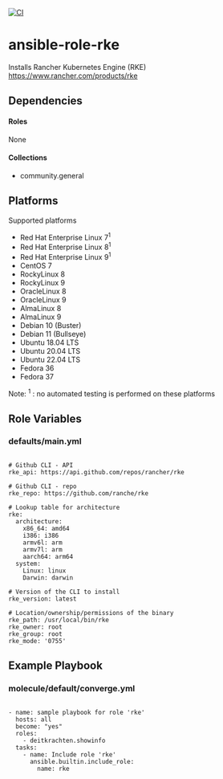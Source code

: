 [![CI](https://github.com/de-it-krachten/ansible-role-rke/workflows/CI/badge.svg?event=push)](https://github.com/de-it-krachten/ansible-role-rke/actions?query=workflow%3ACI)


# ansible-role-rke

Installs Rancher Kubernetes Engine (RKE)<br>
https://www.rancher.com/products/rke<br>



## Dependencies

#### Roles
None

#### Collections
- community.general

## Platforms

Supported platforms

- Red Hat Enterprise Linux 7<sup>1</sup>
- Red Hat Enterprise Linux 8<sup>1</sup>
- Red Hat Enterprise Linux 9<sup>1</sup>
- CentOS 7
- RockyLinux 8
- RockyLinux 9
- OracleLinux 8
- OracleLinux 9
- AlmaLinux 8
- AlmaLinux 9
- Debian 10 (Buster)
- Debian 11 (Bullseye)
- Ubuntu 18.04 LTS
- Ubuntu 20.04 LTS
- Ubuntu 22.04 LTS
- Fedora 36
- Fedora 37

Note:
<sup>1</sup> : no automated testing is performed on these platforms

## Role Variables
### defaults/main.yml
<pre><code>
# Github CLI - API
rke_api: https://api.github.com/repos/rancher/rke

# Github CLI - repo
rke_repo: https://github.com/ranche/rke

# Lookup table for architecture
rke:
  architecture:
    x86_64: amd64
    i386: i386
    armv6l: arm
    armv7l: arm
    aarch64: arm64
  system:
    Linux: linux
    Darwin: darwin

# Version of the CLI to install
rke_version: latest

# Location/ownership/permissions of the binary
rke_path: /usr/local/bin/rke
rke_owner: root
rke_group: root
rke_mode: '0755'
</pre></code>




## Example Playbook
### molecule/default/converge.yml
<pre><code>
- name: sample playbook for role 'rke'
  hosts: all
  become: "yes"
  roles:
    - deitkrachten.showinfo
  tasks:
    - name: Include role 'rke'
      ansible.builtin.include_role:
        name: rke
</pre></code>
